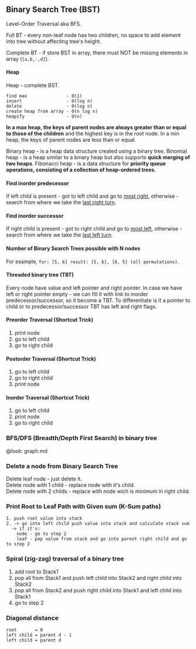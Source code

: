 Binary Search Tree (BST)
-

Level-Order Traversal aka BFS.

Full BT - every non-leaf node has two children,
no space to add element into tree without affecting tree's height.

Complete BT - if store BST in array, there must NOT be missing elements in array (`[a,b,-,d]`).

#### Heap

Heap - complete BST.

````
find max               - O(1)
insert                 - O(log n)
delete                 - O(log n)
create heap from array - O(n log n)
heapify                - O(n)
````

**In a max heap, the keys of parent nodes are always greater than or equal to those of the children**
and the highest key is in the root node.
In a min heap, the keys of parent nodes are less than or equal.

Binary heap - is a heap data structure created using a binary tree.
Binomial heap - is a heap similar to a binary heap
but also supports **quick merging of two heaps**.
Fibonacci heap - is a data structure for **priority queue operations,
consisting of a collection of heap-ordered trees**.

#### Find inorder predecessor

If left child is present - got to left child and go to [most right](http://prntscr.com/hdpp78),
otherwise - search from where we take the [last right turn](http://i.prntscr.com/N07a6FMpQxy0ho1XoQ0RdQ.png).

#### Find inorder successor

If right child is present - got to right child and go to [most left](http://prntscr.com/hdpsl5),
otherwise - search from where we take the [last left turn](http://prntscr.com/hdptzo).

#### Number of Binary Search Trees possible with N nodes

For example, `for: [5, 6] result: [5, 6], [6, 5] (all permutations)`.

#### Threaded binary tree (TBT)

Every node have value and left pointer and right pointer.
In case we have left or right pointer empty - we can fill it with link to inorder predecessor/successor,
so it become a TBT.
To differentiate is it a pointer to child or to predecessor/successor TBT has left and right flags.

#### Preorder Traversal (Shortcut Trick)

1. print node
2. go to left child
3. go to right child

#### Postorder Traversal (Shortcut Trick)

1. go to left child
2. go to right child
3. print node

#### Inorder Traversal (Shortcut Trick)

1. go to left child
2. print node
3. go to right child

### BFS/DFS (Breadth/Depth First Search) in binary tree

@look: graph.md

### Delete a node from Binary Search Tree

Delete leaf node - just delete it.
<br>Delete node with 1 child - replace node with it's child.
<br>Delete node with 2 childs - replace with node wich is minimum in right child.

### Print Root to Leaf Path with Given sum (K-Sum paths)

````
1. push root value into stack
2. -> go into left child push value into stack and calculate stack sum
  -> if it's:
    node - go to step 2
    leaf - pop value from stack and go into parent right child and go to step 2
````

### Spiral (zig-zag) traversal of a binary tree

1. add root to Stack1
2. pop all from Stack1 and push left child into Stack2 and right child into Stack2
3. pop all from Stack2 and push right child into Stack1 and left child into Stack1
4. go to step 2

### Diagonal distance

````
root       = 0
left child = parent d - 1
left child = parent d
````
